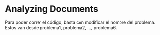 # Analyzing Documents

Para poder correr el código, basta con modificar el nombre del problema. Estos van desde problema1, problema2, ..., problema6.
